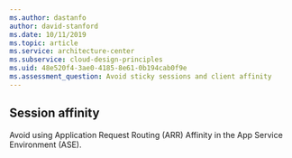 ```yaml
---
ms.author: dastanfo
author: david-stanford
ms.date: 10/11/2019
ms.topic: article
ms.service: architecture-center
ms.subservice: cloud-design-principles
ms.uid: 48e520f4-3ae0-4185-8e61-0b194cab0f9e
ms.assessment_question: Avoid sticky sessions and client affinity
---
```

## Session affinity


Avoid using Application Request Routing (ARR) Affinity in the App Service Environment (ASE).
